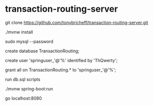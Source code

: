 # transaction-routing-server

git clone https://github.com/tonybricheff/transaction-routing-server.git

./mvnw install

sudo mysql --password

create database TransactionRouting;

create user 'springuser_'@'%' identified by 'ThQwerty';

grant all on TransactionRouting.* to 'springuser_'@'%';

run db.sql scripts

./mvnw spring-boot:run

go localhost:8080
